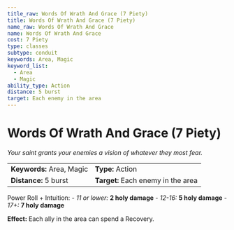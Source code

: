 ```yaml
---
title_raw: Words Of Wrath And Grace (7 Piety)
title: Words Of Wrath And Grace (7 Piety)
name_raw: Words Of Wrath And Grace
name: Words Of Wrath And Grace
cost: 7 Piety
type: classes
subtype: conduit
keywords: Area, Magic
keyword_list:
  - Area
  - Magic
ability_type: Action
distance: 5 burst
target: Each enemy in the area
---
```


# Words Of Wrath And Grace (7 Piety)

*Your saint grants your enemies a vision of whatever they most fear.*

|                           |                                    |
| :------------------------ | :--------------------------------- |
| **Keywords:** Area, Magic | **Type:** Action                   |
| **Distance:** 5 burst     | **Target:** Each enemy in the area |

Power Roll + Intuition: - *11 or lower:* **2 holy damage** - *12-16:* **5 holy damage** - *17+:* **7 holy damage**

**Effect:** Each ally in the area can spend a Recovery.
